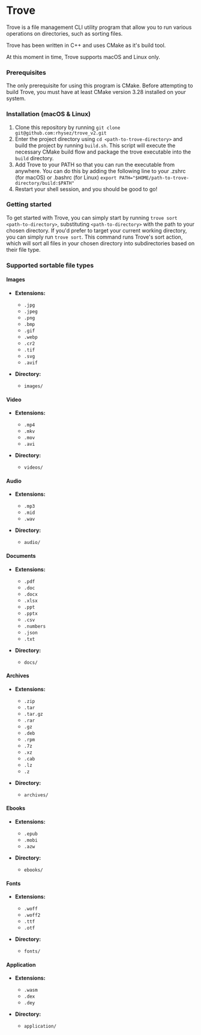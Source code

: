 # Trove

Trove is a file management CLI utility program that allow you to run various operations on directories, such as sorting files. 

Trove has been written in C++ and uses CMake as it's build tool.

At this moment in time, Trove supports macOS and Linux only.

### Prerequisites
The only prerequisite for using this program is CMake. Before attempting to build Trove, you must have at least CMake version 3.28 installed on your system.

### Installation (macOS & Linux)
1. Clone this repository by running `git clone git@github.com:rhysez/trove_v2.git`
2. Enter the project directory using `cd <path-to-trove-directory>` and build the project by running `build.sh`. This script will execute the necessary CMake build flow and package the trove executable into the `build` directory.
3. Add Trove to your PATH so that you can run the executable from anywhere. You can do this by adding the following line to your .zshrc (for macOS) or .bashrc (for Linux) `export PATH="$HOME/path-to-trove-directory/build:$PATH"`
4. Restart your shell session, and you should be good to go!

### Getting started
To get started with Trove, you can simply start by running `trove sort <path-to-directory>`, substituting `<path-to-directory>` with the path to
your chosen directory. If you'd prefer to target your current working directory, you can simply run `trove sort`. This command runs Trove's sort action, which will sort all files in your chosen directory into subdirectories based on their file type.

### Supported sortable file types

#### Images
- **Extensions:**
    - `.jpg`
    - `.jpeg`
    - `.png`
    - `.bmp`
    - `.gif`
    - `.webp`
    - `.cr2`
    - `.tif`
    - `.svg`
    - `.avif`

- **Directory:**
    - `images/`

#### Video
- **Extensions:**
    - `.mp4`
    - `.mkv`
    - `.mov`
    - `.avi`

- **Directory:**
    - `videos/`

#### Audio
- **Extensions:**
    - `.mp3`
    - `.mid`
    - `.wav`

- **Directory:**
    - `audio/`

#### Documents
- **Extensions:**
    - `.pdf`
    - `.doc`
    - `.docx`
    - `.xlsx`
    - `.ppt`
    - `.pptx`
    - `.csv`
    - `.numbers`
    - `.json`
    - `.txt`

- **Directory:**
    - `docs/`

#### Archives
- **Extensions:**
    - `.zip`
    - `.tar`
    - `.tar.gz`
    - `.rar`
    - `.gz`
    - `.deb`
    - `.rpm`
    - `.7z`
    - `.xz`
    - `.cab`
    - `.lz`
    - `.z`

- **Directory:**
    - `archives/`

#### Ebooks
- **Extensions:**
    - `.epub`
    - `.mobi`
    - `.azw`

- **Directory:**
    - `ebooks/`

#### Fonts
- **Extensions:**
    - `.woff`
    - `.woff2`
    - `.ttf`
    - `.otf`

- **Directory:**
    - `fonts/`

#### Application
- **Extensions:**
    - `.wasm`
    - `.dex`
    - `.dey`

- **Directory:**
    - `application/`
